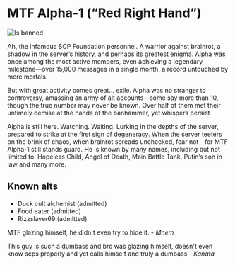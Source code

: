 # MTF Alpha-1 (“Red Right Hand”)

![Is banned](https://badgen.net/static/status/banned/red?icon=discord)

Ah, the infamous SCP Foundation personnel. A warrior against brainrot, a shadow
in the server’s history, and perhaps its greatest enigma. Alpha was once among
the most active members, even achieving a legendary milestone—over 15,000 messages
in a single month, a record untouched by mere mortals.

But with great activity comes great… exile. Alpha was no stranger to controversy,
amassing an army of alt accounts—some say more than 10, though the true number may
never be known. Over half of them met their untimely demise at the hands of the
banhammer, yet whispers persist

Alpha is still here. Watching. Waiting. Lurking in the depths of the server,
prepared to strike at the first sign of degeneracy. When the server teeters on
the brink of chaos, when brainrot spreads unchecked, fear not—for MTF Alpha-1
still stands guard. He is known by many names, including but not limited to:
Hopeless Child, Angel of Death, Main Battle Tank, Putin’s son in law and many
more.

## Known alts

- Duck cult alchemist (admitted)
- Food eater (admitted)
- Rizzslayer69 (admitted)

MTF glazing himself, he didn't even try to hide it. - *Mnem*

This guy is such a dumbass and bro was glazing himself, doesn't even know scps properly and yet calls himself and
truly a dumbass - *Kanata*
